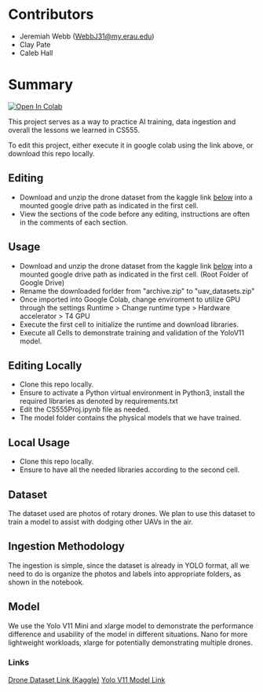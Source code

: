 # Contributors
- Jeremiah Webb (WebbJ31@my.erau.edu)
- Clay Pate
- Caleb Hall

# Summary
[![Open In Colab](https://colab.research.google.com/assets/colab-badge.svg)](https://colab.research.google.com/github/illusion173/CS555UAV/blob/main/CS555Proj.ipynb)

This project serves as a way to practice AI training, data ingestion and overall the lessons we learned in CS555.

To edit this project, either execute it in google colab using the link above, or download this repo locally.

## Editing
- Download and unzip the drone dataset from the kaggle link [below](#links) into a mounted google drive path as indicated in the first cell.
- View the sections of the code before any editing, instructions are often in the comments of each section.

## Usage
- Download and unzip the drone dataset from the kaggle link [below](#links) into a mounted google drive path as indicated in the first cell. (Root Folder of Google Drive)
- Rename the downloaded forlder from "archive.zip" to "uav_datasets.zip"
- Once imported into Google Colab, change enviroment to utilize GPU through the settings Runtime > Change runtime type > Hardware accelerator > T4 GPU
- Execute the first cell to initialize the runtime and download libraries.
- Execute all Cells to demonstrate training and validation of the YoloV11 model.

## Editing Locally
- Clone this repo locally.
- Ensure to activate a Python virtual environment in Python3, install the required libraries as denoted by requirements.txt
- Edit the CS555Proj.ipynb file as needed.
- The model folder contains the physical models that we have trained.

## Local Usage
- Clone this repo locally.
- Ensure to have all the needed libraries according to the second cell.

## Dataset
The dataset used are photos of rotary drones. We plan to use this dataset to train a model to assist with dodging other UAVs in the air.

## Ingestion Methodology
The ingestion is simple, since the dataset is already in YOLO format, all we need to do is organize the photos and labels into appropriate folders, as shown in the notebook.

## Model
We use the Yolo V11 Mini and xlarge model to demonstrate the performance difference and usability of the model in different situations. Nano for more lightweight workloads, xlarge for potentially demonstrating multiple drones.

### Links
[Drone Dataset Link (Kaggle)](https://www.kaggle.com/datasets/dasmehdixtr/drone-dataset-uav)
[Yolo V11 Model Link](https://docs.ultralytics.com/models/yolo11/)
